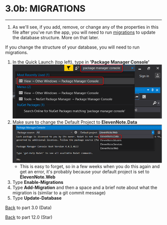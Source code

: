 # 3.0b: MIGRATIONS
---


1. As we'll see, if you add, remove, or change any of the properties in this file after you've run the app, you will need to run [migrations](3.0b-Migrations.md) to update the database structure. More on that later.

If you change the structure of your database, you will need to run migrations.

1. In the Quick Launch (top left), type in **'Package Manager Console'**
![Package Manager Console](../assets/3.0b-A.png)
2. Make sure to change the Default Project to **ElevenNote.Data**
![Change default project](../assets/3.0b-B.png)
   - This is easy to forget, so in a few weeks when you do this again and get an error, it's probably because your default project is set to **ElevenNote.Web**
3. Type **Enable-Migrations**
4. Type **Add-Migration** and then a space and a brief note about what the migration is (similar to a git commit message)
5. Type **Update-Database**

[Back](3.0-Data.md) to part 3.0 (Data)

[Back](../12-Starred/12.0-Starred.md) to part 12.0 (Star)
